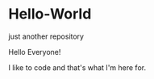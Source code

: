 # Hello-World
just another repository

Hello Everyone!


I like to code and that's what I'm here for.
